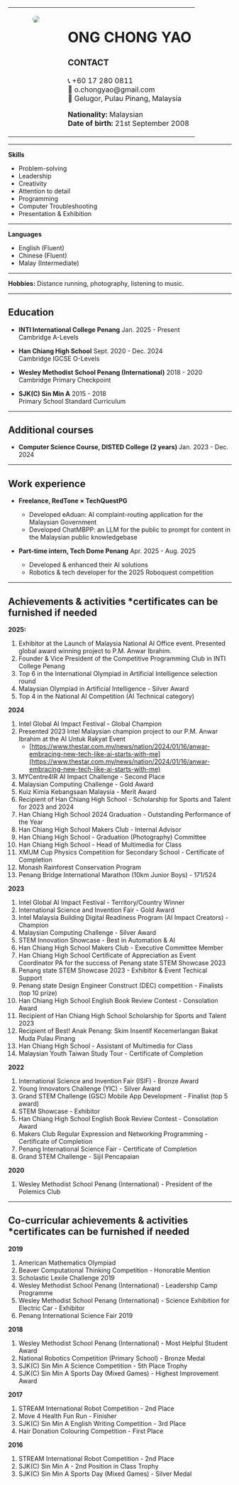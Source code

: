 <table border="0" style="width:100%;">
  <tr>
    <td width="30%" valign="top" align="center">
      <p align="center">
        <img src="ONG_CHONG_YAO_headshot-square.jpg" style="border-radius: 50%; alt="Chong Yao Ong">
      </p>
    </td>
    <td width="70%" valign="top">
      <h1>ONG CHONG YAO</h1>
      <h3>CONTACT</h3>
      <p>
        📞 +60 17 280 0811<br>
        📧 o.chongyao@gmail.com<br>
        📍 Gelugor, Pulau Pinang, Malaysia
      </p>
      <p>
        <strong>Nationality:</strong> Malaysian<br>
        <strong>Date of birth:</strong> 21st September 2008
      </p>
    </td>
  </tr>
</table>

---

**Skills**

* Problem-solving
* Leadership
* Creativity
* Attention to detail
* Programming
* Computer Troubleshooting
* Presentation & Exhibition

---

**Languages**

* English (Fluent)
* Chinese (Fluent)
* Malay (Intermediate)

---

**Hobbies:**
Distance running, photography, listening to music.

---

## Education

* **INTI International College Penang** Jan. 2025 - Present \
  Cambridge A-Levels

* **Han Chiang High School** Sept. 2020 - Dec. 2024 \
  Cambridge IGCSE O-Levels

* **Wesley Methodist School Penang (International)** 2018 - 2020 \
  Cambridge Primary Checkpoint

* **SJK(C) Sin Min A** 2015 - 2018 \
  Primary School Standard Curriculum

---

## Additional courses

* **Computer Science Course, DISTED College (2 years)** Jan. 2023 - Dec. 2024

---

## Work experience

* **Freelance, RedTone × TechQuestPG**
  - Developed eAduan: AI complaint-routing application for the Malaysian Government
  - Developed ChatMBPP: an LLM for the public to prompt for content in the Malaysian public knowledgebase

* **Part-time intern, Tech Dome Penang** Apr. 2025 - Aug. 2025
  - Developed & enhanced their AI solutions
  - Robotics & tech developer for the 2025 Roboquest competition

---

## Achievements & activities \*certificates can be furnished if needed

**2025:**

1. Exhibitor at the Launch of Malaysia National AI Office event. Presented global award winning project to P.M. Anwar Ibrahim.
2. Founder & Vice President of the Competitive Programming Club in INTI College Penang
3. Top 6 in the International Olympiad in Artificial Intelligence selection round
4. Malaysian Olympiad in Artificial Intelligence - Silver Award
5. Top 4 in the National AI Competition (AI Technical category)

**2024**

1. Intel Global AI Impact Festival - Global Champion
2. Presented 2023 Intel Malaysian champion project to our P.M. Anwar Ibrahim at the AI Untuk Rakyat Event
   * [https://www.thestar.com.my/news/nation/2024/01/16/anwar-embracing-new-tech-like-ai-starts-with-me](https://www.thestar.com.my/news/nation/2024/01/16/anwar-embracing-new-tech-like-ai-starts-with-me)
3. MYCentre4IR AI Impact Challenge - Second Place
4. Malaysian Computing Challenge - Gold Award
5. Kuiz Kimia Kebangsaan Malaysia - Merit Award
6. Recipient of Han Chiang High School - Scholarship for Sports and Talent for 2023 and 2024
7. Han Chiang High School 2024 Graduation - Outstanding Performance of the Year
8. Han Chiang High School Makers Club - Internal Advisor
9. Han Chiang High School - Graduation (Photography) Committee
10. Han Chiang High School - Head of Multimedia for Class
11. XMUM Cup Physics Competition for Secondary School - Certificate of Completion
12. Monash Rainforest Conservation Program
13. Penang Bridge International Marathon (10km Junior Boys) - 171/524

**2023**

1. Intel Global AI Impact Festival - Territory/Country Winner
2. International Science and Invention Fair - Gold Award
3. Intel Malaysia Building Digital Readiness Program (AI Impact Creators) - Champion
4. Malaysian Computing Challenge - Silver Award
5. STEM Innovation Showcase - Best in Automation & AI
6. Han Chiang High School Makers Club - Executive Committee Member
7. Han Chiang High School Certificate of Appreciation as Event Coordinator PA for the success of Penang state STEM Showcase 2023
8. Penang state STEM Showcase 2023 - Exhibitor & Event Techical Support
9. Penang state Design Engineer Construct (DEC) competition - Finalists (top 10 prize)
10. Han Chiang High School English Book Review Contest - Consolation Award
11. Recipient of Han Chiang High School Scholarship for Sports and Talent 2023
12. Recipient of Best! Anak Penang: Skim Insentif Kecemerlangan Bakat Muda Pulau Pinang
13. Han Chiang High School - Assistant of Multimedia for Class
14. Malaysian Youth Taiwan Study Tour - Certificate of Completion

**2022**

1. International Science and Invention Fair (ISIF) - Bronze Award
2. Young Innovators Challenge (YIC) - Silver Award
3. Grand STEM Challenge (GSC) Mobile App Development - Finalist (top 5 award)
4. STEM Showcase - Exhibitor
5. Han Chiang High School English Book Review Contest - Consolation Award
6. Makers Club Regular Expression and Networking Programming - Certificate of Completion
7. Penang International Science Fair - Certificate of Completion
8. Grand STEM Challenge - Sijil Pencapaian

**2020**

1. Wesley Methodist School Penang (International) - President of the Polemics Club

---

## Co-curricular achievements & activities \*certificates can be furnished if needed

**2019**

1. American Mathematics Olympiad
2. Beaver Computational Thinking Competition - Honorable Mention
3. Scholastic Lexile Challenge 2019
4. Wesley Methodist School Penang (International) - Leadership Camp Programme
5. Wesley Methodist School Penang (International) - Science Exhibition for Electric Car - Exhibitor
6. Penang International Science Fair 2019

**2018**

1. Wesley Methodist School Penang (International) - Most Helpful Student Award
2. National Robotics Competition (Primary School) - Bronze Medal
3. SJK(C) Sin Min A Science Competition - 5th Place Trophy
4. SJK(C) Sin Min A Sports Day (Mixed Games) - Highest Improvement Award

**2017**

1. STREAM International Robot Competition - 2nd Place
2. Move 4 Health Fun Run - Finisher
3. SJK(C) Sin Min A English Writing Competition - 3rd Place
4. Hair Donation Colouring Competition - First Place

**2016**

1. STREAM International Robot Competition - 2nd Place
2. SJK(C) Sin Min A - 2nd Position in Class Trophy
3. SJK(C) Sin Min A Sports Day (Mixed Games) - Silver Medal
